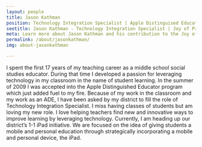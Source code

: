 ```yaml
---
layout: people
title: Jason Kathman
position: Technology Integration Specialist | Apple Distinguised Educator | United States
seotitle: Jason Kathman - Technology Integration Specialist | Joy of Professional Learning
meta: Learn more about Jason Kathman and his contribution to the Joy of Professional Learning
permalink: /about/jasonkathman/
img: about-jasonkathman

---
```


I spent the first 17 years of my teaching career as a middle school social studies educator.  During that time I developed a passion for leveraging technology in my classroom in the name of student learning.  In the summer of 2009 I was accepted into the Apple Distinguished Educator program which just added fuel to my fire.  Because of my work in the classroom and my work as an ADE, I have been asked by my district to fill the role of Technology Integration Specialist. I miss having classes of students but am loving my new role.  I love helping teachers find new and innovative ways to improve learning by leveraging technology.  Currently, I am heading up our district’s 1-1 iPad initiative.  We are focused on the idea of giving students a mobile and personal education through strategically incorporating a mobile and personal device, the iPad.
